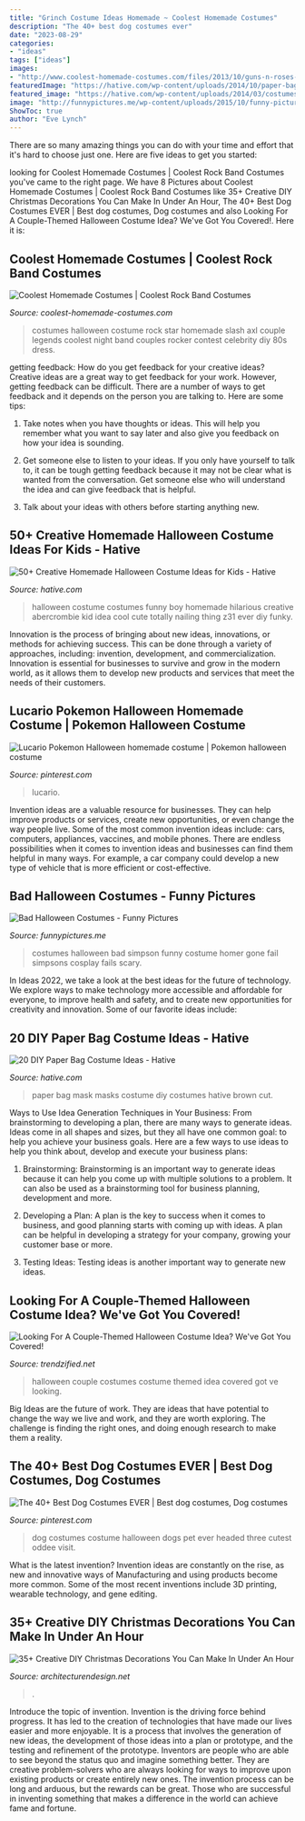 ```yaml
---
title: "Grinch Costume Ideas Homemade ~ Coolest Homemade Costumes"
description: "The 40+ best dog costumes ever"
date: "2023-08-29"
categories:
- "ideas"
tags: ["ideas"]
images:
- "http://www.coolest-homemade-costumes.com/files/2013/10/guns-n-roses-axl-and-slash-72793-e1382060912496.jpg"
featuredImage: "https://hative.com/wp-content/uploads/2014/10/paper-bag-costume-ideas/18-paper-bag-masks.jpg"
featured_image: "https://hative.com/wp-content/uploads/2014/03/costumes-for-kids/12-funny-boy-costume-idea.jpg"
image: "http://funnypictures.me/wp-content/uploads/2015/10/funny-pictures-bad-halloween-costumes-SHomer-Simpson.jpg"
ShowToc: true
author: "Eve Lynch"
---
```



There are so many amazing things you can do with your time and effort that it's hard to choose just one. Here are five ideas to get you started: 

	

		
looking for Coolest Homemade Costumes | Coolest Rock Band Costumes you've came to the right page. We have 8 Pictures about Coolest Homemade Costumes | Coolest Rock Band Costumes like 35+ Creative DIY Christmas Decorations You Can Make In Under An Hour, The 40+ Best Dog Costumes EVER | Best dog costumes, Dog costumes and also Looking For A Couple-Themed Halloween Costume Idea? We&#039;ve Got You Covered!. Here it is:
		
    
## Coolest Homemade Costumes | Coolest Rock Band Costumes

<img loading=lazy src="http://www.coolest-homemade-costumes.com/files/2013/10/guns-n-roses-axl-and-slash-72793-e1382060912496.jpg" onerror="this.onerror=null;this.src='https://tse4.mm.bing.net/th?id=OIP.CG414Qk7lXiFirTxNKDnPwHaJ6&amp;pid=15.1';" alt="Coolest Homemade Costumes | Coolest Rock Band Costumes">

_Source: coolest-homemade-costumes.com_

>costumes halloween costume rock star homemade slash axl couple legends coolest night band couples rocker contest celebrity diy 80s dress. 

	

getting feedback: How do you get feedback for your creative ideas?
Creative ideas are a great way to get feedback for your work. However, getting feedback can be difficult. There are a number of ways to get feedback and it depends on the person you are talking to. Here are some tips:
1. Take notes when you have thoughts or ideas. This will help you remember what you want to say later and also give you feedback on how your idea is sounding.

2. Get someone else to listen to your ideas. If you only have yourself to talk to, it can be tough getting feedback because it may not be clear what is wanted from the conversation. Get someone else who will understand the idea and can give feedback that is helpful.

3. Talk about your ideas with others before starting anything new.

    
## 50+ Creative Homemade Halloween Costume Ideas For Kids - Hative

<img loading=lazy src="https://hative.com/wp-content/uploads/2014/03/costumes-for-kids/12-funny-boy-costume-idea.jpg" onerror="this.onerror=null;this.src='https://tse4.mm.bing.net/th?id=OIP.7Mct-EENO0S_vC3VxdPgXgHaH-&amp;pid=15.1';" alt="50+ Creative Homemade Halloween Costume Ideas for Kids - Hative">

_Source: hative.com_

>halloween costume costumes funny boy homemade hilarious creative abercrombie kid idea cool cute totally nailing thing z31 ever diy funky. 

	

Innovation is the process of bringing about new ideas, innovations, or methods for achieving success. This can be done through a variety of approaches, including: invention, development, and commercialization. Innovation is essential for businesses to survive and grow in the modern world, as it allows them to develop new products and services that meet the needs of their customers.

    
## Lucario Pokemon Halloween Homemade Costume | Pokemon Halloween Costume

<img loading=lazy src="https://i.pinimg.com/736x/98/c4/ad/98c4ad93289efe6bbde5b88c702fc11d.jpg" onerror="this.onerror=null;this.src='https://tse3.mm.bing.net/th?id=OIP.Yf_F_fdQJBQzB8e0JI589wHaNt&amp;pid=15.1';" alt="Lucario Pokemon Halloween homemade costume | Pokemon halloween costume">

_Source: pinterest.com_

>lucario. 

	

Invention ideas are a valuable resource for businesses. They can help improve products or services, create new opportunities, or even change the way people live. Some of the most common invention ideas include: cars, computers, appliances, vaccines, and mobile phones. There are endless possibilities when it comes to invention ideas and businesses can find them helpful in many ways. For example, a car company could develop a new type of vehicle that is more efficient or cost-effective.

    
## Bad Halloween Costumes - Funny Pictures

<img loading=lazy src="http://funnypictures.me/wp-content/uploads/2015/10/funny-pictures-bad-halloween-costumes-SHomer-Simpson.jpg" onerror="this.onerror=null;this.src='https://tse1.mm.bing.net/th?id=OIP.DHdcpD8Ho_8uLbD3BugFmgHaJ3&amp;pid=15.1';" alt="Bad Halloween Costumes - Funny Pictures">

_Source: funnypictures.me_

>costumes halloween bad simpson funny costume homer gone fail simpsons cosplay fails scary. 

	

In Ideas 2022, we take a look at the best ideas for the future of technology. We explore ways to make technology more accessible and affordable for everyone, to improve health and safety, and to create new opportunities for creativity and innovation. Some of our favorite ideas include: 

    
## 20 DIY Paper Bag Costume Ideas - Hative

<img loading=lazy src="https://hative.com/wp-content/uploads/2014/10/paper-bag-costume-ideas/18-paper-bag-masks.jpg" onerror="this.onerror=null;this.src='https://tse4.mm.bing.net/th?id=OIP.mssmLV_LW1cNC2GEZFrM8gHaJ4&amp;pid=15.1';" alt="20 DIY Paper Bag Costume Ideas - Hative">

_Source: hative.com_

>paper bag mask masks costume diy costumes hative brown cut. 

	

Ways to Use Idea Generation Techniques in Your Business: From brainstorming to developing a plan, there are many ways to generate ideas.
Ideas come in all shapes and sizes, but they all have one common goal: to help you achieve your business goals. Here are a few ways to use ideas to help you think about, develop and execute your business plans:
1. Brainstorming: Brainstorming is an important way to generate ideas because it can help you come up with multiple solutions to a problem. It can also be used as a brainstorming tool for business planning, development and more.

2. Developing a Plan: A plan is the key to success when it comes to business, and good planning starts with coming up with ideas. A plan can be helpful in developing a strategy for your company, growing your customer base or more.

3. Testing Ideas: Testing ideas is another important way to generate new ideas.

    
## Looking For A Couple-Themed Halloween Costume Idea? We&#039;ve Got You Covered!

<img loading=lazy src="http://www.trendzified.net/wp-content/uploads/2014/10/1f4ba4c9770656a8dda2b460b37847b9_650x.jpg" onerror="this.onerror=null;this.src='https://tse3.mm.bing.net/th?id=OIP.tvk6GEIR1B0ecy7E5Dz-bQHaJ5&amp;pid=15.1';" alt="Looking For A Couple-Themed Halloween Costume Idea? We&#039;ve Got You Covered!">

_Source: trendzified.net_

>halloween couple costumes costume themed idea covered got ve looking. 

	

Big Ideas are the future of work. They are ideas that have potential to change the way we live and work, and they are worth exploring. The challenge is finding the right ones, and doing enough research to make them a reality.

    
## The 40+ Best Dog Costumes EVER | Best Dog Costumes, Dog Costumes

<img loading=lazy src="https://i.pinimg.com/736x/66/96/2a/66962a2179014bf5767d287c01dd9d67--costume-ideas-dog-costumes.jpg" onerror="this.onerror=null;this.src='https://tse2.mm.bing.net/th?id=OIP.-XtBOZidVIbbH5JWwuz5WQHaLG&amp;pid=15.1';" alt="The 40+ Best Dog Costumes EVER | Best dog costumes, Dog costumes">

_Source: pinterest.com_

>dog costumes costume halloween dogs pet ever headed three cutest oddee visit. 

	

What is the latest invention?
Invention ideas are constantly on the rise, as new and innovative ways of Manufacturing and using products become more common. Some of the most recent inventions include 3D printing, wearable technology, and gene editing.

    
## 35+ Creative DIY Christmas Decorations You Can Make In Under An Hour

<img loading=lazy src="https://cdn.architecturendesign.net/wp-content/uploads/2015/12/AD-Christmas-Decorations-You-Can-Make-In-An-Hour-33.jpg" onerror="this.onerror=null;this.src='https://tse2.mm.bing.net/th?id=OIP.hPirGQULTwAxF4eMDeTgmQHaNS&amp;pid=15.1';" alt="35+ Creative DIY Christmas Decorations You Can Make In Under An Hour">

_Source: architecturendesign.net_

>. 

	

Introduce the topic of invention.
Invention is the driving force behind progress. It has led to the creation of technologies that have made our lives easier and more enjoyable. It is a process that involves the generation of new ideas, the development of those ideas into a plan or prototype, and the testing and refinement of the prototype. Inventors are people who are able to see beyond the status quo and imagine something better. They are creative problem-solvers who are always looking for ways to improve upon existing products or create entirely new ones. The invention process can be long and arduous, but the rewards can be great. Those who are successful in inventing something that makes a difference in the world can achieve fame and fortune.

